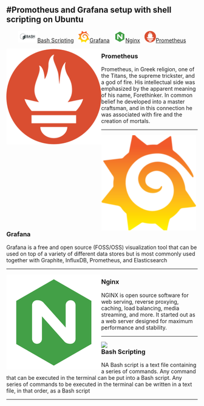 #Promotheus and Grafana setup with shell scripting on Ubuntu
-------------------------------------------------------------
<p align='center'>
<a href="https://#"><img height="30" src="https://github.com/Prashantsaini25/Prometheus_Grafana_Setup_with_shell_scripting/blob/main/png/Bash_Shell.png?raw=true">Bash Scripting</a>&nbsp;&nbsp;
<a href="https://#"><img height="30" src="https://github.com/Prashantsaini25/Prometheus_Grafana_Setup_with_shell_scripting/blob/main/png/grafana_logo.png?raw=true">Grafana</a>&nbsp;&nbsp;
<a href="https://#"><img height="30" src="https://github.com/Prashantsaini25/Prometheus_Grafana_Setup_with_shell_scripting/blob/main/png/nginx.png?raw=true">Nginx</a>&nbsp;&nbsp;
<a href="https://#"><img height="30" src="https://github.com/Prashantsaini25/Prometheus_Grafana_Setup_with_shell_scripting/blob/main/png/prometheus.png?raw=true">Prometheus</a>
</p>

 <p>
  <img width="250" align='left' src="https://github.com/Prashantsaini25/Prometheus_Grafana_Setup_with_shell_scripting/blob/main/png/prometheus.png?raw=true">
</p>
 
### Prometheus

Prometheus, in Greek religion, one of the Titans, the supreme trickster, and a god of fire. His intellectual side was emphasized by the apparent meaning of his name, Forethinker. In common belief he developed into a master craftsman, and in this connection he was associated with fire and the creation of mortals.

 ---


 <p>
  <img width="250" align='left' src="https://github.com/Prashantsaini25/Prometheus_Grafana_Setup_with_shell_scripting/blob/main/png/grafana_logo.png?raw=true">
</p>
 
### Grafana

Grafana is a free and open source (FOSS/OSS) visualization tool that can be used on top of a variety of different data stores but is most commonly used together with Graphite, InfluxDB, Prometheus, and Elasticsearch

 ---

 <p>
  <img width="250" align='left' src="https://github.com/Prashantsaini25/Prometheus_Grafana_Setup_with_shell_scripting/blob/main/png/nginx.png?raw=true">
</p>
 
### Nginx

NGINX is open source software for web serving, reverse proxying, caching, load balancing, media streaming, and more. It started out as a web server designed for maximum performance and stability.

 ---

 <p>
  <img width="250" align='left' src="hhttps://github.com/Prashantsaini25/Prometheus_Grafana_Setup_with_shell_scripting/blob/main/png/Bash_Shell.png?raw=true">
</p>
 
### Bash Scripting 

NA Bash script is a text file containing a series of commands. Any command that can be executed in the terminal can be put into a Bash script. Any series of commands to be executed in the terminal can be written in a text file, in that order, as a Bash script

 ---
